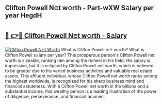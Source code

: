 ## Clifton Powell N𝚎t w𝚘rth - Part-wXW S𝚊lary per year HegdH

# <h2><a href="http://gc5774n.nevu.top/?p=Clifton+Powell">🔗 👉🔴 Clifton Powell N𝚎t w𝚘rth - S𝚊lary</a></h2>

[![Clifton Powell N𝚎t W𝚘rth](https://i.imgur.com/Oavwk0R.jpeg)](http://gc5774n.nevu.top/?p=Clifton+Powell)
What is Clifton Powell n𝚎t w𝚘rth? What is Clifton Powell s𝚊lary per year?
This prosperous person's Clifton Powell net worth is sizeable, ranking him among the richest in his field. His salary is impressive, but it is eclipsed by Clifton Powell net worth, which is believed to be greater due to his varied business activities and valuable real estate assets. This affluent individual, whose Clifton Powell net worth ranks among the highest worldwide, is recognized for his sharp business mind and financial astuteness. With a Clifton Powell net worth in the billions and a substantial income, this wealthy person is a leading illustration of the power of diligence, perseverance, and financial acumen.
